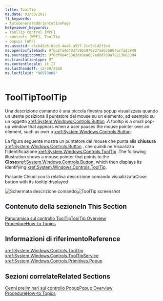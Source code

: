 ```yaml
---
title: ToolTip
ms.date: 03/30/2017
f1_keywords:
- AutoGeneratedOrientationPage
helpviewer_keywords:
- ToolTip control [WPF]
- controls [WPF], ToolTip
- popups [WPF]
ms.assetid: a3cb42d6-6ce3-4aa0-a557-2cc5b142f1e4
ms.openlocfilehash: 9fbb2fa4d403f59619792271eb3b8046cfa23949
ms.sourcegitcommit: 9f6df084c53a3da0ea657ed0d708a72213683084
ms.translationtype: MT
ms.contentlocale: it-IT
ms.lasthandoff: 12/09/2020
ms.locfileid: "96970009"
---
```

# <a name="tooltip"></a><span data-ttu-id="169de-102">ToolTip</span><span class="sxs-lookup"><span data-stu-id="169de-102">ToolTip</span></span>
<span data-ttu-id="169de-103">Una descrizione comando è una piccola finestra popup visualizzata quando un utente posiziona il puntatore del mouse su un elemento, ad esempio su un oggetto <xref:System.Windows.Controls.Button> .</span><span class="sxs-lookup"><span data-stu-id="169de-103">A tooltip is a small pop-up window that appears when a user pauses the mouse pointer over an element, such as over a <xref:System.Windows.Controls.Button>.</span></span>  
  
 <span data-ttu-id="169de-104">La figura seguente mostra un puntatore del mouse che punta alla **chiusura** <xref:System.Windows.Controls.Button> , che quindi ne Visualizza l'identificazione <xref:System.Windows.Controls.ToolTip> .</span><span class="sxs-lookup"><span data-stu-id="169de-104">The following illustration shows a mouse pointer that points to the **Close**<xref:System.Windows.Controls.Button>, which then displays its identifying <xref:System.Windows.Controls.ToolTip>.</span></span>  
  
 <span data-ttu-id="169de-105">Pulsante Chiudi con la relativa descrizione comando visualizzata</span><span class="sxs-lookup"><span data-stu-id="169de-105">Close button with its tooltip displayed</span></span>  
  
 <span data-ttu-id="169de-106">![Schermata descrizione comando](./media/ss-ctl-tooltip.png "SS_CTL_tooltip")</span><span class="sxs-lookup"><span data-stu-id="169de-106">![ToolTip screenshot](./media/ss-ctl-tooltip.png "SS_CTL_tooltip")</span></span>  
  
## <a name="in-this-section"></a><span data-ttu-id="169de-107">Contenuto della sezione</span><span class="sxs-lookup"><span data-stu-id="169de-107">In This Section</span></span>  
 [<span data-ttu-id="169de-108">Panoramica sul controllo ToolTip</span><span class="sxs-lookup"><span data-stu-id="169de-108">ToolTip Overview</span></span>](tooltip-overview.md)  
  [<span data-ttu-id="169de-109">Procedure</span><span class="sxs-lookup"><span data-stu-id="169de-109">How-to Topics</span></span>](tooltip-how-to-topics.md)  
  
## <a name="reference"></a><span data-ttu-id="169de-110">Informazioni di riferimento</span><span class="sxs-lookup"><span data-stu-id="169de-110">Reference</span></span>  
 <xref:System.Windows.Controls.ToolTip>  
  <xref:System.Windows.Controls.ToolTipService>  
  <xref:System.Windows.Controls.Primitives.Popup>  
  
## <a name="related-sections"></a><span data-ttu-id="169de-111">Sezioni correlate</span><span class="sxs-lookup"><span data-stu-id="169de-111">Related Sections</span></span>  
 [<span data-ttu-id="169de-112">Cenni preliminari sul controllo Popup</span><span class="sxs-lookup"><span data-stu-id="169de-112">Popup Overview</span></span>](popup-overview.md)  
  [<span data-ttu-id="169de-113">Procedure</span><span class="sxs-lookup"><span data-stu-id="169de-113">How-to Topics</span></span>](popup-how-to-topics.md)

